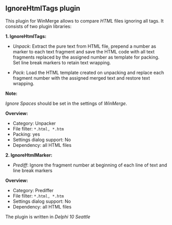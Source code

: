## IgnoreHtmlTags plugin

This plugin for WinMerge allows to compare *HTML* files ignoring all tags.
It consists of two plugin libraries:

**1. IgnoreHtmlTags:**

- *Unpack*: Extract the pure text from HTML file, prepend a number as marker
     to each text fragment and save the HTML code with all text fragments
     replaced by the assigned number as template for packing. Set line break
     markers to retain text wrapping.
     
- *Pack*: Load the HTML template created on unpacking and replace each fragment
     number with the assigned merged text and restore text wrapping.
     
**Note:**

*Ignore Spaces* should be set in the settings of *WinMerge*.

**Overview:**

- Category: Unpacker
- File filter: `*.html, *.htm`
- Packing: yes
- Settings dialog support: No
- Dependency: all HTML files

**2. IgnoreHtmlMarker:**

- *Prediff*: Ignore the fragment number at beginning of each line of text and
     line break markers

**Overview:**

- Category: Prediffer
- File filter: `*.html, *.htm`
- Settings dialog support: No
- Dependency: all HTML files

The plugin is written in *Delphi 10 Seattle*

 
